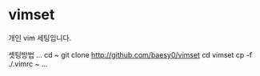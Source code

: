 # vimset
개인 vim 세팅입니다.

셋팅방법
...
cd ~
git clone http://github.com/baesy0/vimset
cd vimset
cp -f ./.vimrc ~
...

